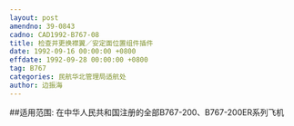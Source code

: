 ```yaml
---
layout: post
amendno: 39-0843
cadno: CAD1992-B767-08
title: 检查并更换襟翼／安定面位置组件插件
date: 1992-09-16 00:00:00 +0800
effdate: 1992-09-28 00:00:00 +0800
tag: B767
categories: 民航华北管理局适航处
author: 边振海
---
```


##适用范围:
在中华人民共和国注册的全部B767-200、B767-200ER系列飞机

